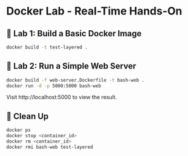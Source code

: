 # Docker Lab - Real-Time Hands-On

## 🔧 Lab 1: Build a Basic Docker Image
```bash
docker build -t test-layered .
```

## 🔧 Lab 2: Run a Simple Web Server
```bash
docker build -f web-server.Dockerfile -t bash-web .
docker run -d -p 5000:5000 bash-web
```

Visit http://localhost:5000 to view the result.

## 🧹 Clean Up
```bash
docker ps
docker stop <container_id>
docker rm <container_id>
docker rmi bash-web test-layered
```
